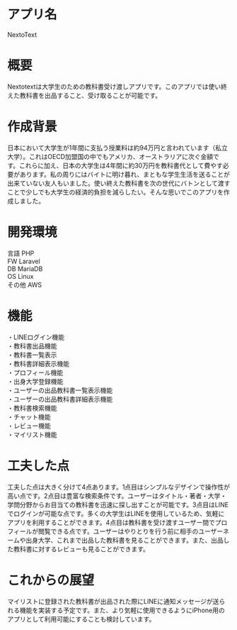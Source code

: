 # アプリ名
 
NextoText
 
# 概要
 
Nextotextは大学生のための教科書受け渡しアプリです。このアプリでは使い終えた教科書を出品すること、受け取ることが可能です。
 
# 作成背景
 
日本において大学生が1年間に支払う授業料は約94万円と言われています（私立大学）。これはOECD加盟国の中でもアメリカ、オーストラリアに次ぐ金額です。これらに加え、日本の大学生は4年間に約30万円を教科書代として費やす必要があります。私の周りにはバイトに明け暮れ、まともな学生生活を送ることが出来ていない友人もいました。使い終えた教科書を次の世代にバトンとして渡すことで少しでも大学生の経済的負担を減らしたい。そんな思いでこのアプリを作成しました。
 
# 開発環境
 
言語   PHP  
FW   Laravel  
DB   MariaDB  
OS   Linux  
その他   AWS  
 
# 機能
 
・LINEログイン機能  
・教科書出品機能  
・教科書一覧表示  
・教科書詳細表示機能  
・プロフィール機能  
・出身大学登録機能  
・ユーザーの出品教科書一覧表示機能  
・ユーザーの出品教科書詳細表示機能  
・教科書検索機能  
・チャット機能  
・レビュー機能  
・マイリスト機能  
 
# 工夫した点
 
工夫した点は大きく分けて4点あります。1点目はシンプルなデザインで操作性が高い点です。2点目は豊富な検索条件です。ユーザーはタイトル・著者・大学・学問分野からお目当ての教科書を迅速に探し出すことが可能です。3点目はLINEでログインが可能な点です。多くの大学生はLINEを使用しているため、気軽にアプリを利用することができます。4点目は教科書を受け渡すユーザー間でプロフィールが閲覧できる点です。ユーザーはやりとりを行う前に相手のユーザーネームや出身大学、これまで出品した教科書を見ることができます。また、出品した教科書に対するレビューも見ることができます。
 
# これからの展望
 
マイリストに登録された教科書が出品された際にLINEに通知メッセージが送られる機能を実装する予定です。また、より気軽に使用できるようにiPhone用のアプリとして利用可能にすることも検討しています。
